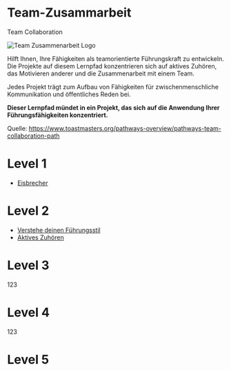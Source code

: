 # Team-Zusammarbeit

Team Collaboration

![Team Zusammenarbeit Logo](/img/paths/toastmasters-team-collaboration-path-badge-active.png)

Hilft Ihnen, Ihre Fähigkeiten als teamorientierte Führungskraft zu entwickeln. Die Projekte auf diesem Lernpfad konzentrieren sich auf aktives Zuhören, das Motivieren anderer und die Zusammenarbeit mit einem Team.

Jedes Projekt trägt zum Aufbau von Fähigkeiten für zwischenmenschliche Kommunikation und öffentliches Reden bei.

**Dieser Lernpfad mündet in ein Projekt, das sich auf die Anwendung Ihrer Führungsfähigkeiten konzentriert.**

Quelle: https://www.toastmasters.org/pathways-overview/pathways-team-collaboration-path

# Level 1

* [Eisbrecher](/docs/projekte/eisbrecher)

# Level 2

* [Verstehe deinen Führungsstil](/docs/projekte/den-eigenen-fuhrungsstil-verstehen)
* [Aktives Zuhören](/docs/projekte/aktives-zuhoeren)


# Level 3
123
# Level 4
123
# Level 5
